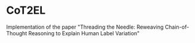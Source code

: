 # CoT2EL
Implementation of the paper "Threading the Needle: Reweaving Chain-of-Thought Reasoning to Explain Human Label Variation"
